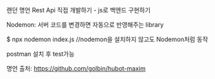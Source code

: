 랜던 명언 Rest Api 직접 개발하기 - js로 백엔드 구현하기

Nodemon: 서버 코드를 변경하면 자동으로 반영해주는 library

$ npx nodemon index.js
//nodemon을 설치하지 않고도 Nodemon처럼 동작

postman 설치 후 test가능

명언 출처: https://github.com/golbin/hubot-maxim